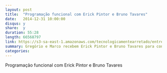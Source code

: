 ```yaml
---
layout: post
title:  "Programação funcional com Erick Pintor e Bruno Tavares"
date:   2014-12-31 10:00:00
disqus: y
share:  y
duration: 55:28
length: 66568797
link: https://s3-sa-east-1.amazonaws.com/tecnologicamentearretado/entrevistas/005-bruno_e_erick/005_bruno_e_erick.mp3
summary: Gregório e Marco recebem Erick Pintor e Bruno Tavares para conversar sobre programação funcional
categories: 
---
```


Programação funcional com Erick Pintor e Bruno Tavares

<audio src="https://s3-sa-east-1.amazonaws.com/tecnologicamentearretado/entrevistas/005-bruno_e_erick/005_bruno_e_erick.mp3" preload="none" />

Baixe o áudio desta conversa [aqui](https://s3-sa-east-1.amazonaws.com/tecnologicamentearretado/entrevistas/005-bruno_e_erick/005_bruno_e_erick.mp3).

Entrevista por [Gregório Melo](https://twitter.com/gregoriomelo) e [Marco Valtas](https://twitter.com/mavcunha)

Música de entrada e edição de áudio por [Marco Valtas](https://twitter.com/mavcunha)

Notas:

- [Palestra sobre ClojureScript](https://www.youtube.com/watch?v=V1Eu9vZaDYw)
- [Curso de Programação Funcional com Scala no Coursera](https://www.coursera.org/course/progfun)
- Ferramentas que ajudam no aprendizado de Clojure:
  - [4Clojure](http://www.4clojure.com/)
  - [ClojureKoans](http://clojurekoans.com/)
- Livros sobre Clojure:
  - [Functional Programming for the Object-Oriented Programmer](https://leanpub.com/fp-oo)
  - [Web Development with Clojure](https://pragprog.com/book/dswdcloj/web-development-with-clojure)
- Grupos de usuários Clojure:
  - [Clojure no LinkedIn](https://www.linkedin.com/groups?gid=3489944)
  - [@PlanetClojure](https://twitter.com/planetclojure)
- IDEs para Clojure:
  - [Cursive](https://cursiveclojure.com/)
  - [LightTable](http://lighttable.com/)
- [Podcast FunctionalGeekery](http://www.functionalgeekery.com/)
